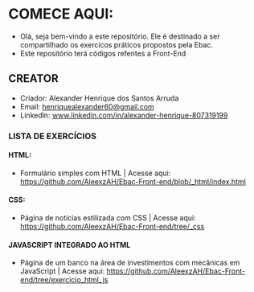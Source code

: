 # COMECE AQUI:
- Olá, seja bem-vindo a este repositório. Ele é destinado a ser compartilhado os exercícos práticos propostos pela Ebac.
- Este repositório terá códigos refentes a Front-End

## CREATOR
- Criador: Alexander Henrique dos Santos Arruda
- Email: henriquealexander60@gmail.com
- Linkedln: www.linkedin.com/in/alexander-henrique-807319199

### LISTA DE EXERCÍCIOS
#### HTML:
- Formulário simples com HTML | Acesse aqui: https://github.com/AleexzAH/Ebac-Front-end/blob/_html/index.html

#### CSS:
- Página de notícias estilizada com CSS | Acesse aqui: https://github.com/AleexzAH/Ebac-Front-end/tree/_css

#### JAVASCRIPT INTEGRADO AO HTML
- Página de um banco na área de investimentos com mecânicas em JavaScript | Acesse aqui: https://github.com/AleexzAH/Ebac-Front-end/tree/exercicio_html_js





